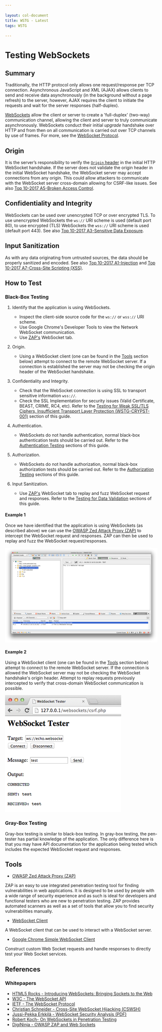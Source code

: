 ```yaml
---

layout: col-document
title: WSTG - Latest
tags: WSTG

---
```

# Testing WebSockets

## Summary

Traditionally, the HTTP protocol only allows one request/response per TCP connection. Asynchronous JavaScript and XML (AJAX) allows clients to send and receive data asynchronously (in the background without a page refresh) to the server, however, AJAX requires the client to initiate the requests and wait for the server responses (half-duplex).

[WebSockets](https://html.spec.whatwg.org/multipage/web-sockets.html#network) allow the client or server to create a 'full-duplex' (two-way) communication channel, allowing the client and server to truly communicate asynchronously. WebSockets conduct their initial *upgrade* handshake over HTTP and from then on all communication is carried out over TCP channels by use of frames. For more, see the [WebSocket Protocol](https://tools.ietf.org/html/rfc6455).

## Origin

It is the server’s responsibility to verify the [`Origin` header](https://developer.mozilla.org/en-US/docs/Web/HTTP/Headers/Origin) in the initial HTTP WebSocket handshake. If the server does not validate the origin header in the initial WebSocket handshake, the WebSocket server may accept connections from any origin. This could allow attackers to communicate with the WebSocket server cross-domain allowing for CSRF-like issues. See also [Top 10-2017 A5-Broken Access Control](https://owasp.org/www-project-top-ten/OWASP_Top_Ten_2017/Top_10-2017_A5-Broken_Access_Control).

## Confidentiality and Integrity

WebSockets can be used over unencrypted TCP or over encrypted TLS. To use unencrypted WebSockets the `ws://` URI scheme is used (default port 80), to use encrypted (TLS) WebSockets the `wss://` URI scheme is used (default port 443). See also [Top 10-2017 A3-Sensitive Data Exposure](https://owasp.org/www-project-top-ten/OWASP_Top_Ten_2017/Top_10-2017_A3-Sensitive_Data_Exposure).

## Input Sanitization

As with any data originating from untrusted sources, the data should be properly sanitized and encoded. See also [Top 10-2017 A1-Injection](https://owasp.org/www-project-top-ten/OWASP_Top_Ten_2017/Top_10-2017_A1-Injection) and [Top 10-2017 A7-Cross-Site Scripting (XSS)](https://owasp.org/www-project-top-ten/OWASP_Top_Ten_2017/Top_10-2017_A7-Cross-Site_Scripting_(XSS)).

## How to Test

### Black-Box Testing

1. Identify that the application is using WebSockets.
   - Inspect the client-side source code for the `ws://` or `wss://` URI scheme.
   - Use Google Chrome's Developer Tools to view the Network WebSocket communication.
   - Use [ZAP's](https://www.zaproxy.org) WebSocket tab.

2. Origin.
   - Using a WebSocket client (one can be found in the [Tools](#Tools) section below) attempt to connect to the remote WebSocket server. If a connection is established the server may not be checking the origin header of the WebSocket handshake.

3. Confidentiality and Integrity.
   - Check that the WebSocket connection is using SSL to transport sensitive information `wss://`.
   - Check the SSL Implementation for security issues (Valid Certificate, BEAST, CRIME, RC4, etc). Refer to the [Testing for Weak SSL/TLS Ciphers, Insufficient Transport Layer Protection (WSTG-CRYPST-001)](../4.10_Testing_for_Weak_Cryptography/4.10.1_Testing_for_Weak_SSL_TLS_Ciphers_Insufficient_Transport_Layer_Protection_WSTG-CRYPST-001.md) section of this guide.

4. Authentication.
   - WebSockets do not handle authentication, normal black-box authentication tests should be carried out. Refer to the [Authentication Testing](../4.5_Authentication_Testing/README.md) sections of this guide.

5. Authorization.
   - WebSockets do not handle authorization, normal black-box authorization tests should be carried out. Refer to the [Authorization Testing](../4.6_Authorization_Testing/README.md) sections of this guide.

6. Input Sanitization.
   - Use [ZAP's](https://www.zaproxy.org) WebSocket tab to replay and fuzz WebSocket request and responses. Refer to the [Testing for Data Validation](../4.8_Input_Validation_Testing/README.md) sections of this guide.

#### Example 1

Once we have identified that the application is using WebSockets (as described above) we can use the [OWASP Zed Attack Proxy (ZAP)](https://www.zaproxy.org) to intercept the WebSocket request and responses. ZAP can then be used to replay and fuzz the WebSocket request/responses.

![ZAP WebSockets](images/OWASP_ZAP_WebSockets.png)

#### Example 2

Using a WebSocket client (one can be found in the [Tools](#Tools) section below) attempt to connect to the remote WebSocket server. If the connection is allowed the WebSocket server may not be checking the WebSocket handshake's origin header. Attempt to replay requests previously intercepted to verify that cross-domain WebSocket communication is possible.

![WebSocket Client](images/WebSocket_Client.png)

### Gray-Box Testing

Gray-box testing is similar to black-box testing. In gray-box testing, the pen-tester has partial knowledge of the application. The only difference here is that you may have API documentation for the application being tested which includes the expected WebSocket request and responses.

## Tools

- [OWASP Zed Attack Proxy (ZAP)](https://www.zaproxy.org)

ZAP is an easy to use integrated penetration testing tool for finding vulnerabilities in web applications. It is designed to be used by people with a wide range of security experience and as such is ideal for developers and functional testers who are new to penetration testing. ZAP provides automated scanners as well as a set of tools that allow you to find security vulnerabilities manually.

- [WebSocket Client](https://github.com/ethicalhack3r/scripts/blob/master/WebSockets.html)

A WebSocket client that can be used to interact with a WebSocket server.

- [Google Chrome Simple WebSocket Client](https://chrome.google.com/webstore/detail/simple-websocket-client/pfdhoblngboilpfeibdedpjgfnlcodoo?hl=en)

Construct custom Web Socket requests and handle responses to directly test your Web Socket services.

## References

### Whitepapers

- [HTML5 Rocks - Introducing WebSockets: Bringing Sockets to the Web](https://www.html5rocks.com/en/tutorials/websockets/basics/)
- [W3C - The WebSocket API](https://html.spec.whatwg.org/multipage/web-sockets.html#network)
- [IETF - The WebSocket Protocol](https://tools.ietf.org/html/rfc6455)
- [Christian Schneider - Cross-Site WebSocket Hijacking (CSWSH)](http://www.christian-schneider.net/CrossSiteWebSocketHijacking.html)
- [Jussi-Pekka Erkkilä - WebSocket Security Analysis (PDF)](http://juerkkil.iki.fi/files/writings/websocket2012.pdf)
- [Robert Koch- On WebSockets in Penetration Testing](http://www.ub.tuwien.ac.at/dipl/2013/AC07815487.pdf)
- [DigiNinja - OWASP ZAP and Web Sockets](http://www.digininja.org/blog/zap_web_sockets.php)
